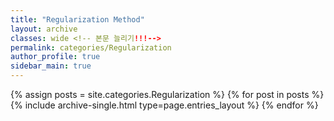 ```yaml
---
title: "Regularization Method"
layout: archive
classes: wide <!-- 본문 늘리기!!!-->
permalink: categories/Regularization
author_profile: true
sidebar_main: true
---
```



{% assign posts = site.categories.Regularization %}
{% for post in posts %} {% include archive-single.html type=page.entries_layout %} {% endfor %}